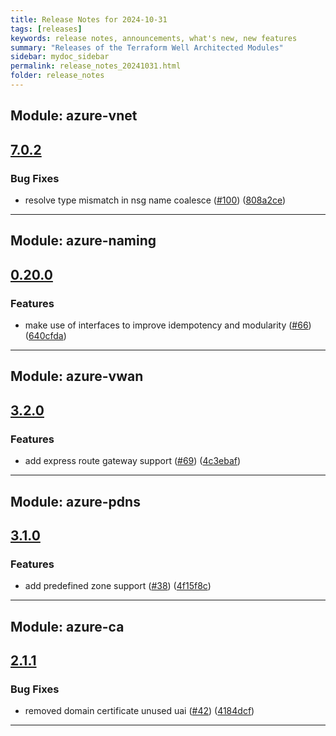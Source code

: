 ```yaml
---
title: Release Notes for 2024-10-31
tags: [releases]
keywords: release notes, announcements, what's new, new features
summary: "Releases of the Terraform Well Architected Modules"
sidebar: mydoc_sidebar
permalink: release_notes_20241031.html
folder: release_notes
---
```


## Module: azure-vnet
## [7.0.2](https://github.com/CloudNationHQ/terraform-azure-vnet/releases/tag/v7.0.2)


### Bug Fixes

* resolve type mismatch in nsg name coalesce ([#100](https://github.com/CloudNationHQ/terraform-azure-vnet/issues/100)) ([808a2ce](https://github.com/CloudNationHQ/terraform-azure-vnet/commit/808a2cefe972e467d815dd71c6b2e0a2e72a3c41))

---

## Module: azure-naming
## [0.20.0](https://github.com/CloudNationHQ/terraform-azure-naming/releases/tag/v0.20.0)


### Features

* make use of interfaces to improve idempotency and modularity ([#66](https://github.com/CloudNationHQ/terraform-azure-naming/issues/66)) ([640cfda](https://github.com/CloudNationHQ/terraform-azure-naming/commit/640cfda9e792d228ce5368c7e6b9371c27ea1a0d))

---

## Module: azure-vwan
## [3.2.0](https://github.com/CloudNationHQ/terraform-azure-vwan/releases/tag/v3.2.0)


### Features

* add express route gateway support ([#69](https://github.com/CloudNationHQ/terraform-azure-vwan/issues/69)) ([4c3ebaf](https://github.com/CloudNationHQ/terraform-azure-vwan/commit/4c3ebaf10ca7ccdd6ff1e7998a4d214aa4e16b95))

---

## Module: azure-pdns
## [3.1.0](https://github.com/CloudNationHQ/terraform-azure-pdns/releases/tag/v3.1.0)


### Features

* add predefined zone support ([#38](https://github.com/CloudNationHQ/terraform-azure-pdns/issues/38)) ([4f15f8c](https://github.com/CloudNationHQ/terraform-azure-pdns/commit/4f15f8c7d5af1d2efef257d82a4216bac0555931))

---

## Module: azure-ca
## [2.1.1](https://github.com/CloudNationHQ/terraform-azure-ca/releases/tag/v2.1.1)


### Bug Fixes

* removed domain certificate unused uai ([#42](https://github.com/CloudNationHQ/terraform-azure-ca/issues/42)) ([4184dcf](https://github.com/CloudNationHQ/terraform-azure-ca/commit/4184dcfef4d651200926adaf9bbdc2b9028cbc67))

---

